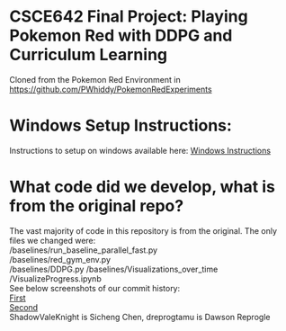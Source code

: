 # CSCE642 Final Project: Playing Pokemon Red with DDPG and Curriculum Learning
Cloned from the Pokemon Red Environment in https://github.com/PWhiddy/PokemonRedExperiments

# Windows Setup Instructions:
Instructions to setup on windows available here: [Windows Instructions](windows-setup-guide.md)

# What code did we develop, what is from the original repo?
The vast majority of code in this repository is from the original. The only files we changed were:  
/baselines/run_baseline_parallel_fast.py  
/baselines/red_gym_env.py  
/baselines/DDPG.py 
/baselines/Visualizations_over_time  
/VisualizeProgress.ipynb  
See below screenshots of our commit history:  
[First](Screenshot1.png)  
[Second](Screenshot2.png)  
ShadowValeKnight is Sicheng Chen, dreprogtamu is Dawson Reprogle
